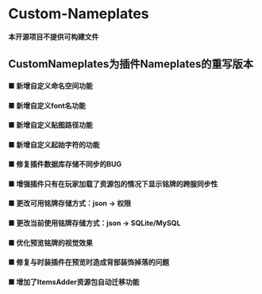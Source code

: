 # Custom-Nameplates
 
**本开源项目不提供可构建文件**

## CustomNameplates为插件Nameplates的重写版本
#### ■ 新增自定义命名空间功能 
#### ■ 新增自定义font名功能 
#### ■ 新增自定义贴图路径功能 
#### ■ 新增自定义起始字符的功能 
#### ■ 修复插件数据库存储不同步的BUG 
#### ■ 增强插件只有在玩家加载了资源包的情况下显示铭牌的跨服同步性 
#### ■ 更改可用铭牌存储方式：json -> 权限 
#### ■ 更改当前使用铭牌存储方式：json -> SQLite/MySQL
#### ■ 优化预览铭牌的视觉效果 
#### ■ 修复与时装插件在预览时造成背部装饰掉落的问题
#### ■ 增加了ItemsAdder资源包自动迁移功能
